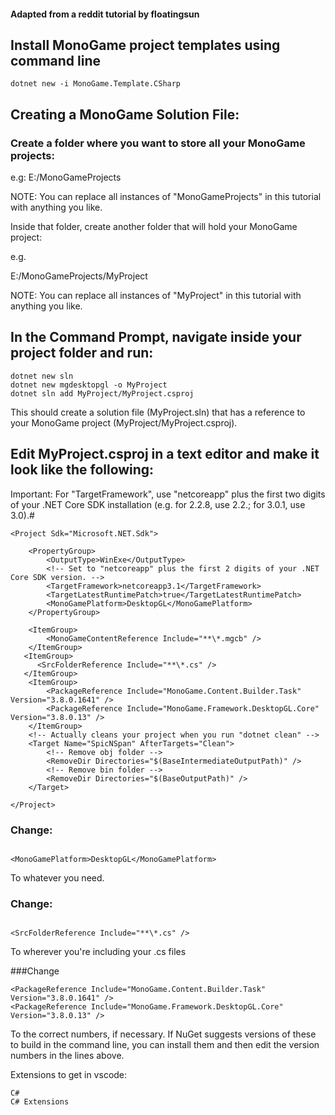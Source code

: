 #### Adapted from a reddit tutorial by floatingsun

## Install MonoGame project templates using command line

```
dotnet new -i MonoGame.Template.CSharp
```

## Creating a MonoGame Solution File:

### Create a folder where you want to store all your MonoGame projects:

e.g:
E:/MonoGameProjects


NOTE: You can replace all instances of "MonoGameProjects" in this tutorial with anything you like.

Inside that folder, create another folder that will hold your MonoGame project:

e.g.

E:/MonoGameProjects/MyProject


NOTE: You can replace all instances of "MyProject" in this tutorial with anything you like.

## In the Command Prompt, navigate inside your project folder and run:

```
dotnet new sln
dotnet new mgdesktopgl -o MyProject
dotnet sln add MyProject/MyProject.csproj
```

This should create a solution file (MyProject.sln) that has a reference to your MonoGame project (MyProject/MyProject.csproj).

## Edit MyProject.csproj in a text editor and make it look like the following:
Important: For "TargetFramework", use  "netcoreapp" plus the first two digits of your .NET Core SDK installation (e.g. for 2.2.8, use 2.2.; for 3.0.1, use 3.0).#


```
<Project Sdk="Microsoft.NET.Sdk">

    <PropertyGroup>
        <OutputType>WinExe</OutputType>
        <!-- Set to "netcoreapp" plus the first 2 digits of your .NET Core SDK version. -->
        <TargetFramework>netcoreapp3.1</TargetFramework>
        <TargetLatestRuntimePatch>true</TargetLatestRuntimePatch>
        <MonoGamePlatform>DesktopGL</MonoGamePlatform>
    </PropertyGroup>

    <ItemGroup>
        <MonoGameContentReference Include="**\*.mgcb" />
    </ItemGroup>
   <ItemGroup>
      <SrcFolderReference Include="**\*.cs" />
   </ItemGroup>
    <ItemGroup>
        <PackageReference Include="MonoGame.Content.Builder.Task" Version="3.8.0.1641" />
        <PackageReference Include="MonoGame.Framework.DesktopGL.Core" Version="3.8.0.13" />
    </ItemGroup>
    <!-- Actually cleans your project when you run "dotnet clean" -->
    <Target Name="SpicNSpan" AfterTargets="Clean">
        <!-- Remove obj folder -->
        <RemoveDir Directories="$(BaseIntermediateOutputPath)" />
        <!-- Remove bin folder -->
        <RemoveDir Directories="$(BaseOutputPath)" />
    </Target>

</Project>
```
### Change:

```

<MonoGamePlatform>DesktopGL</MonoGamePlatform>

```



To whatever you need.



### Change: 

```

<SrcFolderReference Include="**\*.cs" />

```



To wherever you're including your .cs files

###Change
```
<PackageReference Include="MonoGame.Content.Builder.Task" Version="3.8.0.1641" />
<PackageReference Include="MonoGame.Framework.DesktopGL.Core" Version="3.8.0.13" />
```

To the correct numbers, if necessary. If NuGet suggests versions of these to build in the command line, you can install them and then edit the version numbers in the lines above.

Extensions to get in vscode:
```
C#
C# Extensions
```
